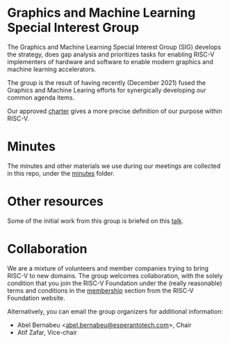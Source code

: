 # Graphics and Machine Learning Special Interest Group

The Graphics and Machine Learning Special Interest Group (SIG) develops the strategy,
does gap analysis and prioritizes tasks for enabling RISC-V implementers of hardware
and software to enable modern graphics and machine learning accelerators.

The group is the result of having recently (December 2021) fused the Graphics and
Machine Learing efforts for synergically developing our common agenda items.

Our approved [charter](https://github.com/riscv-admin/graphics/blob/main/CHARTER.md)
gives a more precise definition of our purpose within RISC-V.

#  Minutes

The minutes and other materials we use during our meetings are collected in this repo,
under the [minutes](https://github.com/riscv-admin/graphics/tree/main/minutes) folder.

# Other resources
Some of the initial work from this group is briefed on this [talk](https://www.youtube.com/watch?v=kM0lsWjqOaw).

# Collaboration

We are a mixture of volunteers and member companies trying to bring RISC-V to new domains.
The group welcomes collaboration, with the solely condition that you join the RISC-V Foundation
under the (really reasonable) terms and conditions in the [membership](https://riscv.org/membership/)
section from the RISC-V Foundation website.

Alternatively, you can email the group organizers for additional information:
- Abel Bernabeu <<abel.bernabeu@esperantotech.com>>, Chair
- Atif Zafar, Vice-chair
